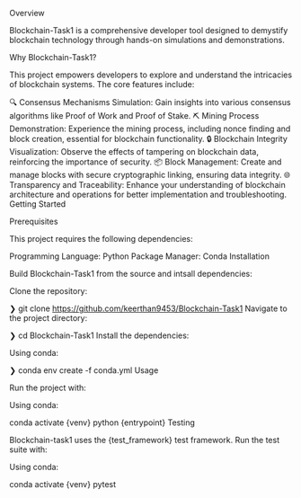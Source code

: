 Overview

Blockchain-Task1 is a comprehensive developer tool designed to demystify blockchain technology through hands-on simulations and demonstrations.

Why Blockchain-Task1?

This project empowers developers to explore and understand the intricacies of blockchain systems. The core features include:

🔍 Consensus Mechanisms Simulation: Gain insights into various consensus algorithms like Proof of Work and Proof of Stake.
⛏️ Mining Process Demonstration: Experience the mining process, including nonce finding and block creation, essential for blockchain functionality.
🔒 Blockchain Integrity Visualization: Observe the effects of tampering on blockchain data, reinforcing the importance of security.
📦 Block Management: Create and manage blocks with secure cryptographic linking, ensuring data integrity.
🌐 Transparency and Traceability: Enhance your understanding of blockchain architecture and operations for better implementation and troubleshooting.
Getting Started

Prerequisites

This project requires the following dependencies:

Programming Language: Python
Package Manager: Conda
Installation

Build Blockchain-Task1 from the source and intsall dependencies:

Clone the repository:

❯ git clone https://github.com/keerthan9453/Blockchain-Task1
Navigate to the project directory:

❯ cd Blockchain-Task1
Install the dependencies:

Using conda:

❯ conda env create -f conda.yml
Usage

Run the project with:

Using conda:

conda activate {venv}
python {entrypoint}
Testing

Blockchain-task1 uses the {test_framework} test framework. Run the test suite with:

Using conda:

conda activate {venv}
pytest
